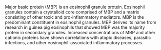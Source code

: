 Major basic protein (MBP) is an eosinophil granule protein. Eosinophil granules contain a crystalloid core comprised of MBP and a matrix consisting of other toxic and pro-inflammatory mediators. MBP is the predominant constituent in eosinophil granules. MBP derives its name from research in guinea pig eosinophils that showed MBP was the majority protein in secondary granules. Increased concentrations of MBP and other cationic proteins have shown correlations with atopic diseases, parasitic infections, and other eosinophil-associated inflammatory processes.